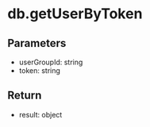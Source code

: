 # db.getUserByToken

## Parameters
- userGroupId: string
- token: string


## Return
- result: object
